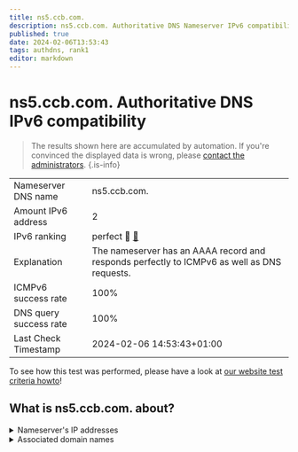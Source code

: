 ```yaml
---
title: ns5.ccb.com.
description: ns5.ccb.com. Authoritative DNS Nameserver IPv6 compatibility
published: true
date: 2024-02-06T13:53:43
tags: authdns, rank1
editor: markdown
---
```


# ns5.ccb.com. Authoritative DNS IPv6 compatibility

> The results shown here are accumulated by automation. If you're convinced the displayed data is wrong, please [contact the administrators](/howto/chat). 
{.is-info}




|   |   |
| - | - |
| Nameserver DNS name | ns5.ccb.com.
| Amount IPv6 address | 2
| IPv6 ranking | perfect :1st_place_medal: [🔗](/howto/ranking) |
| Explanation | The nameserver has an AAAA record and responds perfectly to ICMPv6 as well as DNS requests. |
| ICMPv6 success rate | 100%|
| DNS query success rate | 100% |
| Last Check Timestamp | 2024-02-06 14:53:43+01:00 |

To see how this test was performed, please have a look at [our website test criteria howto](/howto/testcriteria/authdns)!


## What is ns5.ccb.com. about?




<details>
<summary>Nameserver's IP addresses</summary>

2408:8000:f010:0:114:114:116:145

240e:5a:6805:0:114:114:116:145

</details>



<details>
<summary>Associated domain names</summary>

www.ccb.com

</details>
